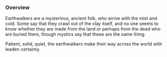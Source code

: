 ### Overview

Earthwalkers are a mysterious, ancient folk, who arrive with the mist and cold.  Some say that they crawl out of the clay itself, and no one seems to know whether they are made from the land or perhaps from the dead who are buried there, though mystics say that these are the same thing.

Patient, solid, quiet, the earthwalkers make their way across the world with leaden certainty.